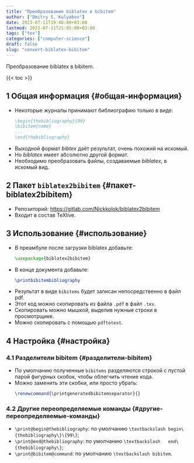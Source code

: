 ```yaml
---
title: "Преобразование biblatex в bibitem"
author: ["Dmitry S. Kulyabov"]
date: 2023-07-11T19:48:00+03:00
lastmod: 2023-07-11T21:05:00+03:00
tags: ["tex"]
categories: ["computer-science"]
draft: false
slug: "convert-biblatex-bibitem"
---
```


Преобразование biblatex в bibitem.

<!--more-->

{{< toc >}}


## <span class="section-num">1</span> Общая информация {#общая-информация}

-   Некоторые журналы принимают библиографию только в виде:
    ```bibtex
    \begin{thebibliography}{99}
    \bibitem{name}
    ...
    \end{thebibliography}
    ```
-   Выходной формат _bibtex_ даёт результат, очень похожий на искомый.
-   Но _biblatex_ имеет абсолютно другой формат.
-   Необходимо преобразовать файлы, создаваемые _biblatex_, в искомый вид.


## <span class="section-num">2</span> Пакет `biblatex2bibitem` {#пакет-biblatex2bibitem}

-   Репозиторий: <https://gitlab.com/Nickkolok/biblatex2bibitem>
-   Входит в состав TeXlive.


## <span class="section-num">3</span> Использование {#использование}

-   В преамбуле после загрузки biblatex добавьте:
    ```latex
    \usepackage{biblatex2bibitem}
    ```
-   В конце документа добавьте:
    ```latex
    \printbibitembibliography
    ```
-   Результат в виде `bibitems` будет записан непосредственно в файл pdf.
-   Этот код можно скопировать из файла `.pdf` в файл `.tex`.
-   Скопировать можно мышкой, выделив нужные строки в просмотрщике.
-   Можно скопировать с помощью `pdftotext`.


## <span class="section-num">4</span> Настройка {#настройка}


### <span class="section-num">4.1</span> Разделители bibitem {#разделители-bibitem}

-   По умолчанию полученные `bibitems` разделяются строкой с пустой парой фигурных скобок, чтобы облегчить чтение кода.
-   Можно заменить эти скобки, или просто убрать:
    ```latex
    \renewcommand{\printgeneratedbibitemseparator}{}
    ```


### <span class="section-num">4.2</span> Другие переопределяемые команды {#другие-переопределяемые-команды}

-   `\print@begin@thebibliography`: по умолчанию `\textbackslash begin\{thebibliography\}\{99\}`;
-   `\print@end@thebibliography`: по умолчанию `\textbackslash   end\{thebibliography\}`;
-   `\print@bibitem@command`: по умолчанию `\textbackslash bibitem`.
